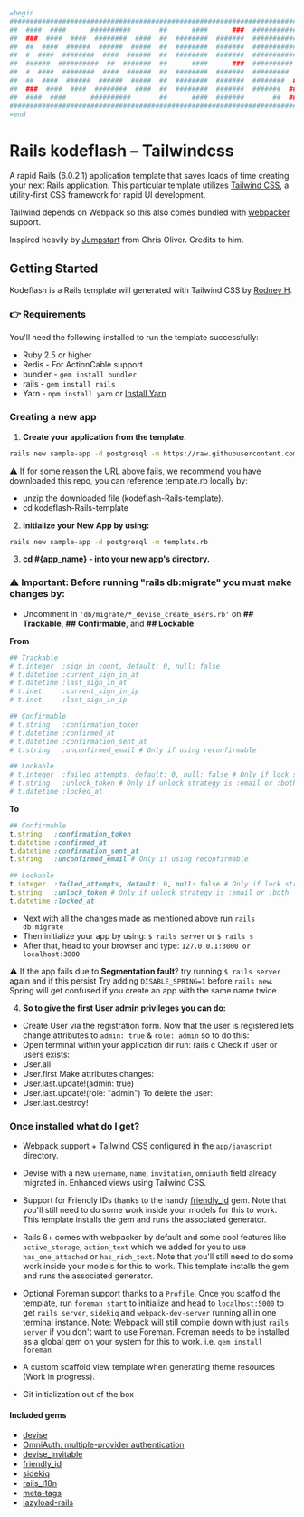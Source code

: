 ```ruby
=begin
#######################################################################################################################
##  ####  ####      ##########       ##      ####      ###  ##############      ##########         ###  ##########  ###
##  ###  ####  ####  ########  ####  ##  ########  #######  #############  ####  #########  ##########  ##########  ###
##  ##  ####  ######  ######  #####  ##  ########  #######  ############  ######  ########  ##########  ##########  ###
##  #  ####  ########  ####  ######  ##  ########  #######  ###########  ########  #######  ##########  ##########  ###
##  ######  ##########  ##  #######  ##      ####      ###  ##########  ##########  ######         ###  ###    ###  ###
##  #  ####  ########  ####  ######  ##  ########  #######  #########  ###      ###  ############  ###  ##########  ###
##  ##  ####  ######  ######  #####  ##  ########  #######  ########  ###        ###  ###########  ###  ##########  ###
##  ###  ####  ####  ########  ####  ##  ########  #######  #######  ###          ###  ##########  ###  ##########  ###
##  ####  ####      ##########       ##      ####  #######       ##  ###           ###  ##         ###  ##########  ###
#######################################################################################################################
=end
```

# Rails kodeflash – Tailwindcss

A rapid Rails (6.0.2.1) application template that saves loads of time creating your next Rails application. This particular template utilizes [Tailwind CSS](https://tailwindcss.com/), a utility-first CSS framework for rapid UI development.

Tailwind depends on Webpack so this also comes bundled with [webpacker](https://github.com/rails/webpacker) support.

Inspired heavily by [Jumpstart](https://github.com/excid3/jumpstart) from Chris Oliver. Credits to him.

## Getting Started

Kodeflash is a Rails template will generated with Tailwind CSS by [Rodney H](https://kodeflash.com).

### 👉 Requirements

You'll need the following installed to run the template successfully:

- Ruby 2.5 or higher
- Redis - For ActionCable support
- bundler - `gem install bundler`
- rails - `gem install rails`
- Yarn - `npm install yarn` or [Install Yarn](https://yarnpkg.com/en/docs/install)

### Creating a new app

1. **Create your application from the template.**

```bash
rails new sample-app -d postgresql -m https://raw.githubusercontent.com/Rodcode47/kodeflash-Rails-template/master/template.rb
```

⚠ If for some reason the URL above fails, we recommend you have downloaded this repo, you can reference template.rb locally by:

- unzip the downloaded file (kodeflash-Rails-template).
- cd kodeflash-Rails-template

2. **Initialize your New App by using:**

```bash
rails new sample-app -d postgresql -m template.rb
```

3. **cd #{app_name} - into your new app's directory.**

### ⚠ Important: Before running "rails db:migrate" you must make changes by:

- Uncomment in `'db/migrate/*_devise_create_users.rb'` on **## Trackable**, **## Confirmable**, and **## Lockable**.

**From**

```ruby
## Trackable
# t.integer  :sign_in_count, default: 0, null: false
# t.datetime :current_sign_in_at
# t.datetime :last_sign_in_at
# t.inet     :current_sign_in_ip
# t.inet     :last_sign_in_ip

## Confirmable
# t.string   :confirmation_token
# t.datetime :confirmed_at
# t.datetime :confirmation_sent_at
# t.string   :unconfirmed_email # Only if using reconfirmable

## Lockable
# t.integer  :failed_attempts, default: 0, null: false # Only if lock strategy is :failed_attempts
# t.string   :unlock_token # Only if unlock strategy is :email or :both
# t.datetime :locked_at
```

**To**

```ruby
## Confirmable
t.string   :confirmation_token
t.datetime :confirmed_at
t.datetime :confirmation_sent_at
t.string   :unconfirmed_email # Only if using reconfirmable

## Lockable
t.integer  :failed_attempts, default: 0, null: false # Only if lock strategy is :failed_attempts
t.string   :unlock_token # Only if unlock strategy is :email or :both
t.datetime :locked_at
```

- Next with all the changes made as mentioned above run `rails db:migrate`
- Then initialize your app by using: `$ rails server` or `$ rails s`
- After that, head to your browser and type: `127.0.0.1:3000 or localhost:3000`

⚠ If the app fails due to **Segmentation fault**? try running `$ rails server` again and if this persist Try adding `DISABLE_SPRING=1` before `rails new`. Spring will get confused if you create an app with the same name twice.

4. **So to give the first User admin privileges you can do:**

- Create User via the registration form.
  Now that the user is registered lets change attributes to `admin: true` & `role: admin` so to do this:
- Open terminal within your application dir run: rails c
  Check if user or users exists:
- User.all
- User.first
  Make attributes changes:
- User.last.update!(admin: true)
- User.last.update!(role: "admin")
  To delete the user:
- User.last.destroy!

### Once installed what do I get?

- Webpack support + Tailwind CSS configured in the `app/javascript` directory.
- Devise with a new `username`, `name`, `invitation`, `omniauth` field already migrated in. Enhanced views using Tailwind CSS.
- Support for Friendly IDs thanks to the handy [friendly_id](https://github.com/norman/friendly_id) gem. Note that you'll still need to do some work inside your models for this to work. This template installs the gem and runs the associated generator.

- Rails 6+ comes with webpacker by default and some cool features like `active_storage`, `action_text` which we added for you to use `has_one_attached` or `has_rich_text`. Note that you'll still need to do some work inside your models for this to work. This template installs the gem and runs the associated generator.
- Optional Foreman support thanks to a `Profile`. Once you scaffold the template, run `foreman start` to initialize and head to `localhost:5000` to get `rails server`, `sidekiq` and `webpack-dev-server` running all in one terminal instance. Note: Webpack will still compile down with just `rails server` if you don't want to use Foreman. Foreman needs to be installed as a global gem on your system for this to work. i.e. `gem install foreman`
- A custom scaffold view template when generating theme resources (Work in progress).

* Git initialization out of the box

#### Included gems

- [devise](https://github.com/plataformatec/devise)
- [OmniAuth: multiple-provider authentication](https://rubygems.org/search?utf8=%E2%9C%93&query=omniauth)
- [devise_invitable](https://github.com/scambra/devise_invitable)
- [friendly_id](https://github.com/norman/friendly_id)
- [sidekiq](https://github.com/mperham/sidekiq)
- [rails_i18n](https://github.com/svenfuchs/rails-i18n)
- [meta-tags](https://github.com/kpumuk/meta-tags)
- [lazyload-rails](https://github.com/jassa/lazyload-rails)
